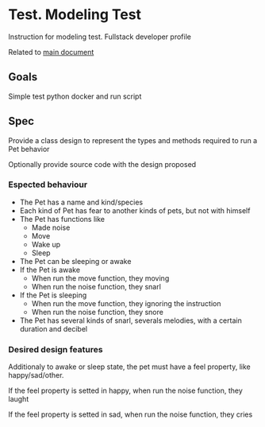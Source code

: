 # Test. Modeling Test
Instruction for modeling test. Fullstack developer profile

Related to [main document](https://github.com/pablogottifredi/boilerplate-python-script/blob/master/Readme.md)
## Goals
Simple test python docker and run script

## Spec
Provide a class design to represent the types and methods required to run a Pet behavior 

Optionally provide source code with the design proposed

### Espected behaviour

* The Pet has a name and kind/species
* Each kind of Pet has fear to another kinds of pets, but not with himself
* The Pet has functions like
    * Made noise
    * Move
    * Wake up
    * Sleep
* The Pet can be sleeping or awake
* If the Pet is awake
    * When run the move function, they moving
    * When run the noise function, they snarl
* If the Pet is sleeping
    * When run the move function, they ignoring the instruction
    * When run the noise function, they snore
* The Pet has several kinds of snarl, severals melodies, with a certain duration and decibel

### Desired design features
Additionaly to awake or sleep state, the pet must have a feel property, like happy/sad/other.

If the feel property is setted in happy, when run the noise function, they laught

If the feel property is setted in sad, when run the noise function, they cries
